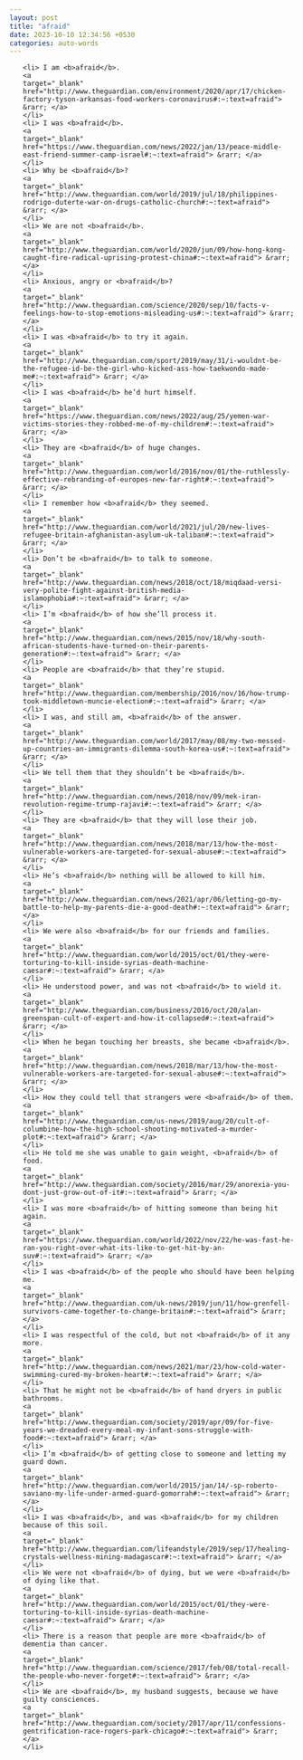 ```yaml
---
layout: post
title: "afraid"
date: 2023-10-10 12:34:56 +0530
categories: auto-words
---
```

<ol>

    <li> I am <b>afraid</b>.
    <a 
    target="_blank" 
    href="http://www.theguardian.com/environment/2020/apr/17/chicken-factory-tyson-arkansas-food-workers-coronavirus#:~:text=afraid"> &rarr; </a>
    </li>
    <li> I was <b>afraid</b>.
    <a 
    target="_blank" 
    href="https://www.theguardian.com/news/2022/jan/13/peace-middle-east-friend-summer-camp-israel#:~:text=afraid"> &rarr; </a>
    </li>
    <li> Why be <b>afraid</b>?
    <a 
    target="_blank" 
    href="http://www.theguardian.com/world/2019/jul/18/philippines-rodrigo-duterte-war-on-drugs-catholic-church#:~:text=afraid"> &rarr; </a>
    </li>
    <li> We are not <b>afraid</b>.
    <a 
    target="_blank" 
    href="http://www.theguardian.com/world/2020/jun/09/how-hong-kong-caught-fire-radical-uprising-protest-china#:~:text=afraid"> &rarr; </a>
    </li>
    <li> Anxious, angry or <b>afraid</b>?
    <a 
    target="_blank" 
    href="http://www.theguardian.com/science/2020/sep/10/facts-v-feelings-how-to-stop-emotions-misleading-us#:~:text=afraid"> &rarr; </a>
    </li>
    <li> I was <b>afraid</b> to try it again.
    <a 
    target="_blank" 
    href="http://www.theguardian.com/sport/2019/may/31/i-wouldnt-be-the-refugee-id-be-the-girl-who-kicked-ass-how-taekwondo-made-me#:~:text=afraid"> &rarr; </a>
    </li>
    <li> I was <b>afraid</b> he’d hurt himself.
    <a 
    target="_blank" 
    href="https://www.theguardian.com/news/2022/aug/25/yemen-war-victims-stories-they-robbed-me-of-my-children#:~:text=afraid"> &rarr; </a>
    </li>
    <li> They are <b>afraid</b> of huge changes.
    <a 
    target="_blank" 
    href="http://www.theguardian.com/world/2016/nov/01/the-ruthlessly-effective-rebranding-of-europes-new-far-right#:~:text=afraid"> &rarr; </a>
    </li>
    <li> I remember how <b>afraid</b> they seemed.
    <a 
    target="_blank" 
    href="http://www.theguardian.com/world/2021/jul/20/new-lives-refugee-britain-afghanistan-asylum-uk-taliban#:~:text=afraid"> &rarr; </a>
    </li>
    <li> Don’t be <b>afraid</b> to talk to someone.
    <a 
    target="_blank" 
    href="http://www.theguardian.com/news/2018/oct/18/miqdaad-versi-very-polite-fight-against-british-media-islamophobia#:~:text=afraid"> &rarr; </a>
    </li>
    <li> I’m <b>afraid</b> of how she’ll process it.
    <a 
    target="_blank" 
    href="http://www.theguardian.com/news/2015/nov/18/why-south-african-students-have-turned-on-their-parents-generation#:~:text=afraid"> &rarr; </a>
    </li>
    <li> People are <b>afraid</b> that they’re stupid.
    <a 
    target="_blank" 
    href="http://www.theguardian.com/membership/2016/nov/16/how-trump-took-middletown-muncie-election#:~:text=afraid"> &rarr; </a>
    </li>
    <li> I was, and still am, <b>afraid</b> of the answer.
    <a 
    target="_blank" 
    href="http://www.theguardian.com/world/2017/may/08/my-two-messed-up-countries-an-immigrants-dilemma-south-korea-us#:~:text=afraid"> &rarr; </a>
    </li>
    <li> We tell them that they shouldn’t be <b>afraid</b>.
    <a 
    target="_blank" 
    href="http://www.theguardian.com/news/2018/nov/09/mek-iran-revolution-regime-trump-rajavi#:~:text=afraid"> &rarr; </a>
    </li>
    <li> They are <b>afraid</b> that they will lose their job.
    <a 
    target="_blank" 
    href="http://www.theguardian.com/news/2018/mar/13/how-the-most-vulnerable-workers-are-targeted-for-sexual-abuse#:~:text=afraid"> &rarr; </a>
    </li>
    <li> He’s <b>afraid</b> nothing will be allowed to kill him.
    <a 
    target="_blank" 
    href="http://www.theguardian.com/news/2021/apr/06/letting-go-my-battle-to-help-my-parents-die-a-good-death#:~:text=afraid"> &rarr; </a>
    </li>
    <li> We were also <b>afraid</b> for our friends and families.
    <a 
    target="_blank" 
    href="http://www.theguardian.com/world/2015/oct/01/they-were-torturing-to-kill-inside-syrias-death-machine-caesar#:~:text=afraid"> &rarr; </a>
    </li>
    <li> He understood power, and was not <b>afraid</b> to wield it.
    <a 
    target="_blank" 
    href="http://www.theguardian.com/business/2016/oct/20/alan-greenspan-cult-of-expert-and-how-it-collapsed#:~:text=afraid"> &rarr; </a>
    </li>
    <li> When he began touching her breasts, she became <b>afraid</b>.
    <a 
    target="_blank" 
    href="http://www.theguardian.com/news/2018/mar/13/how-the-most-vulnerable-workers-are-targeted-for-sexual-abuse#:~:text=afraid"> &rarr; </a>
    </li>
    <li> How they could tell that strangers were <b>afraid</b> of them.
    <a 
    target="_blank" 
    href="http://www.theguardian.com/us-news/2019/aug/20/cult-of-columbine-how-the-high-school-shooting-motivated-a-murder-plot#:~:text=afraid"> &rarr; </a>
    </li>
    <li> He told me she was unable to gain weight, <b>afraid</b> of food.
    <a 
    target="_blank" 
    href="http://www.theguardian.com/society/2016/mar/29/anorexia-you-dont-just-grow-out-of-it#:~:text=afraid"> &rarr; </a>
    </li>
    <li> I was more <b>afraid</b> of hitting someone than being hit again.
    <a 
    target="_blank" 
    href="https://www.theguardian.com/world/2022/nov/22/he-was-fast-he-ran-you-right-over-what-its-like-to-get-hit-by-an-suv#:~:text=afraid"> &rarr; </a>
    </li>
    <li> I was <b>afraid</b> of the people who should have been helping me.
    <a 
    target="_blank" 
    href="http://www.theguardian.com/uk-news/2019/jun/11/how-grenfell-survivors-came-together-to-change-britain#:~:text=afraid"> &rarr; </a>
    </li>
    <li> I was respectful of the cold, but not <b>afraid</b> of it any more.
    <a 
    target="_blank" 
    href="http://www.theguardian.com/news/2021/mar/23/how-cold-water-swimming-cured-my-broken-heart#:~:text=afraid"> &rarr; </a>
    </li>
    <li> That he might not be <b>afraid</b> of hand dryers in public bathrooms.
    <a 
    target="_blank" 
    href="http://www.theguardian.com/society/2019/apr/09/for-five-years-we-dreaded-every-meal-my-infant-sons-struggle-with-food#:~:text=afraid"> &rarr; </a>
    </li>
    <li> I’m <b>afraid</b> of getting close to someone and letting my guard down.
    <a 
    target="_blank" 
    href="http://www.theguardian.com/world/2015/jan/14/-sp-roberto-saviano-my-life-under-armed-guard-gomorrah#:~:text=afraid"> &rarr; </a>
    </li>
    <li> I was <b>afraid</b>, and was <b>afraid</b> for my children because of this soil.
    <a 
    target="_blank" 
    href="http://www.theguardian.com/lifeandstyle/2019/sep/17/healing-crystals-wellness-mining-madagascar#:~:text=afraid"> &rarr; </a>
    </li>
    <li> We were not <b>afraid</b> of dying, but we were <b>afraid</b> of dying like that.
    <a 
    target="_blank" 
    href="http://www.theguardian.com/world/2015/oct/01/they-were-torturing-to-kill-inside-syrias-death-machine-caesar#:~:text=afraid"> &rarr; </a>
    </li>
    <li> There is a reason that people are more <b>afraid</b> of dementia than cancer.
    <a 
    target="_blank" 
    href="http://www.theguardian.com/science/2017/feb/08/total-recall-the-people-who-never-forget#:~:text=afraid"> &rarr; </a>
    </li>
    <li> We are <b>afraid</b>, my husband suggests, because we have guilty consciences.
    <a 
    target="_blank" 
    href="http://www.theguardian.com/society/2017/apr/11/confessions-gentrification-race-rogers-park-chicago#:~:text=afraid"> &rarr; </a>
    </li>